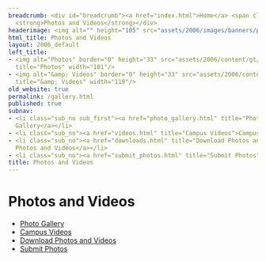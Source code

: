 ```yaml
---
breadcrumb: <div id="breadcrumb"><a href="index.html">Home</a> <span class="breadcrumb_spacer">&gt;</span>
  <strong>Photos and Videos</strong></div>
headerimage: <img alt="" height="105" src="assets/2006/images/banners/photos.jpg" width="472"/>
html_title: Photos and Videos
layout: 2006_default
left_title:
- <img alt="Photos" border="0" height="33" src="assets/2006/content/gt/25502cdde4323dd97bc96f666707bdb0.png"
  title="Photos" width="101"/>
- <img alt="&amp; Videos" border="0" height="33" src="assets/2006/content/gt/a3dbf8e159297a632cadcec25243418a.png"
  title="&amp; Videos" width="119"/>
old_website: true
permalink: /gallery.html
published: true
subnav:
- <li class="sub_no sub_first"><a href="photo_gallery.html" title="Photo Gallery">Photo
  Gallery</a></li>
- <li class="sub_no"><a href="videos.html" title="Campus Videos">Campus Videos</a></li>
- <li class="sub_no"><a href="downloads.html" title="Download Photos and Videos">Download
  Photos and Videos</a></li>
- <li class="sub_no"><a href="submit_photos.html" title="Submit Photos">Submit Photos</a></li>
title: Photos and Videos
---
```


# Photos and Videos

  * [Photo Gallery](photo_gallery.html "Photo Gallery")
  * [Campus Videos](videos.html "Campus Videos")
  * [Download Photos and Videos](downloads.html "Download Photos and Videos")
  * [Submit Photos](submit_photos.html "Submit Photos")